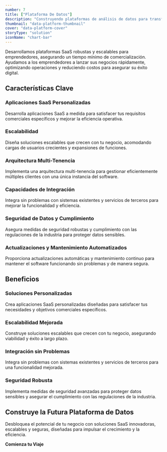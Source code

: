```yaml
---
number: 7
title: ["Plataforma De Datos"]
description: "Construyendo plataformas de análisis de datos para transformar grandes volúmenes de datos en información procesable utilizando tecnologías avanzadas."
thumbnail: "data-platform-thumbnail"
cover: "data-platform-cover"
storyType: "solution"
iconName: "chart-bar"
---
```


Desarrollamos plataformas SaaS robustas y escalables para emprendedores, asegurando un tiempo mínimo de comercialización. Ayudamos a los emprendedores a lanzar sus negocios rápidamente, optimizando operaciones y reduciendo costos para asegurar su éxito digital.

## Características Clave

### Aplicaciones SaaS Personalizadas

Desarrolla aplicaciones SaaS a medida para satisfacer tus requisitos comerciales específicos y mejorar la eficiencia operativa.

### Escalabilidad

Diseña soluciones escalables que crecen con tu negocio, acomodando cargas de usuarios crecientes y expansiones de funciones.

### Arquitectura Multi-Tenencia

Implementa una arquitectura multi-tenencia para gestionar eficientemente múltiples clientes con una única instancia del software.

### Capacidades de Integración

Integra sin problemas con sistemas existentes y servicios de terceros para mejorar la funcionalidad y eficiencia.

### Seguridad de Datos y Cumplimiento

Asegura medidas de seguridad robustas y cumplimiento con las regulaciones de la industria para proteger datos sensibles.

### Actualizaciones y Mantenimiento Automatizados

Proporciona actualizaciones automáticas y mantenimiento continuo para mantener el software funcionando sin problemas y de manera segura.

## Beneficios

### Soluciones Personalizadas

Crea aplicaciones SaaS personalizadas diseñadas para satisfacer tus necesidades y objetivos comerciales específicos.

### Escalabilidad Mejorada

Construye soluciones escalables que crecen con tu negocio, asegurando viabilidad y éxito a largo plazo.

### Integración sin Problemas

Integra sin problemas con sistemas existentes y servicios de terceros para una funcionalidad mejorada.

### Seguridad Robusta

Implementa medidas de seguridad avanzadas para proteger datos sensibles y asegurar el cumplimiento con las regulaciones de la industria.

## Construye la Futura Plataforma de Datos

Desbloquea el potencial de tu negocio con soluciones SaaS innovadoras, escalables y seguras, diseñadas para impulsar el crecimiento y la eficiencia.

**Comienza tu Viaje**
